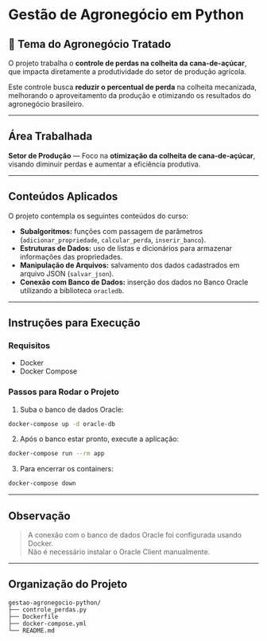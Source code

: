 
# Gestão de Agronegócio em Python

## 🎯 Tema do Agronegócio Tratado

O projeto trabalha o **controle de perdas na colheita da cana-de-açúcar**, que impacta diretamente a produtividade do setor de produção agrícola.

Este controle busca **reduzir o percentual de perda** na colheita mecanizada, melhorando o aproveitamento da produção e otimizando os resultados do agronegócio brasileiro.

---

## Área Trabalhada

**Setor de Produção** — Foco na **otimização da colheita de cana-de-açúcar**, visando diminuir perdas e aumentar a eficiência produtiva.

---

## Conteúdos Aplicados

O projeto contempla os seguintes conteúdos do curso:

- **Subalgoritmos:** funções com passagem de parâmetros (`adicionar_propriedade`, `calcular_perda`, `inserir_banco`).
- **Estruturas de Dados:** uso de listas e dicionários para armazenar informações das propriedades.
- **Manipulação de Arquivos:** salvamento dos dados cadastrados em arquivo JSON (`salvar_json`).
- **Conexão com Banco de Dados:** inserção dos dados no Banco Oracle utilizando a biblioteca `oracledb`.

---

## Instruções para Execução

### Requisitos
- Docker
- Docker Compose

### Passos para Rodar o Projeto

1. Suba o banco de dados Oracle:

```bash
docker-compose up -d oracle-db
```

2. Após o banco estar pronto, execute a aplicação:

```bash
docker-compose run --rm app
```

3. Para encerrar os containers:

```bash
docker-compose down
```

---

## Observação

> A conexão com o banco de dados Oracle foi configurada usando Docker.  
> Não é necessário instalar o Oracle Client manualmente.

---

## Organização do Projeto

```
gestao-agronegocio-python/
├── controle_perdas.py
├── Dockerfile
├── docker-compose.yml
└── README.md
```
